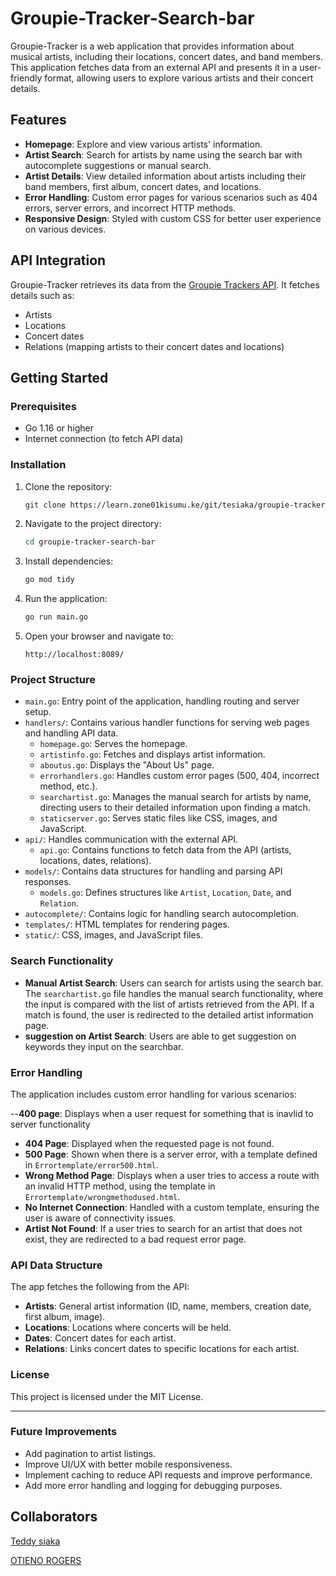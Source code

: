 
# Groupie-Tracker-Search-bar

Groupie-Tracker is a web application that provides information about musical artists, including their locations, concert dates, and band members. This application fetches data from an external API and presents it in a user-friendly format, allowing users to explore various artists and their concert details.

## Features

- **Homepage**: Explore and view various artists' information.
- **Artist Search**: Search for artists by name using the search bar with autocomplete suggestions or manual search.
- **Artist Details**: View detailed information about artists including their band members, first album, concert dates, and locations.
- **Error Handling**: Custom error pages for various scenarios such as 404 errors, server errors, and incorrect HTTP methods.
- **Responsive Design**: Styled with custom CSS for better user experience on various devices.

## API Integration

Groupie-Tracker retrieves its data from the [Groupie Trackers API](https://groupietrackers.herokuapp.com/api). It fetches details such as:
- Artists
- Locations
- Concert dates
- Relations (mapping artists to their concert dates and locations)

## Getting Started

### Prerequisites

- Go 1.16 or higher
- Internet connection (to fetch API data)

### Installation

1. Clone the repository:

   ```bash
   git clone https://learn.zone01kisumu.ke/git/tesiaka/groupie-tracker-search-bar.git
   ```

2. Navigate to the project directory:

   ```bash
   cd groupie-tracker-search-bar
   ```

3. Install dependencies:

   ```bash
   go mod tidy
   ```

4. Run the application:

   ```bash
   go run main.go
   ```

5. Open your browser and navigate to:

   ```
   http://localhost:8089/
   ```

### Project Structure

- `main.go`: Entry point of the application, handling routing and server setup.
- `handlers/`: Contains various handler functions for serving web pages and handling API data.
  - `homepage.go`: Serves the homepage.
  - `artistinfo.go`: Fetches and displays artist information.
  - `aboutus.go`: Displays the "About Us" page.
  - `errorhandlers.go`: Handles custom error pages (500, 404, incorrect method, etc.).
  - `searchartist.go`: Manages the manual search for artists by name, directing users to their detailed information upon finding a match.
  - `staticserver.go`: Serves static files like CSS, images, and JavaScript.
- `api/`: Handles communication with the external API.
  - `api.go`: Contains functions to fetch data from the API (artists, locations, dates, relations).
- `models/`: Contains data structures for handling and parsing API responses.
  - `models.go`: Defines structures like `Artist`, `Location`, `Date`, and `Relation`.
- `autocomplete/`: Contains logic for handling search autocompletion.
- `templates/`: HTML templates for rendering pages.
- `static/`: CSS, images, and JavaScript files.

### Search Functionality

- **Manual Artist Search**: Users can search for artists using the search bar. The `searchartist.go` file handles the manual search functionality, where the input is compared with the list of artists retrieved from the API. If a match is found, the user is redirected to the detailed artist information page.
- **suggestion on Artist Search**: Users are able to get suggestion on keywords they input on the searchbar.

### Error Handling

The application includes custom error handling for various scenarios:

--**400 page**: Displays when a user request for something that is inavlid to server functionality
- **404 Page**: Displayed when the requested page is not found.
- **500 Page**: Shown when there is a server error, with a template defined in `Errortemplate/error500.html`.
- **Wrong Method Page**: Displays when a user tries to access a route with an invalid HTTP method, using the template in `Errortemplate/wrongmethodused.html`.
- **No Internet Connection**: Handled with a custom template, ensuring the user is aware of connectivity issues.
- **Artist Not Found**: If a user tries to search for an artist that does not exist, they are redirected to a bad request error page.

### API Data Structure

The app fetches the following from the API:
- **Artists**: General artist information (ID, name, members, creation date, first album, image).
- **Locations**: Locations where concerts will be held.
- **Dates**: Concert dates for each artist.
- **Relations**: Links concert dates to specific locations for each artist.

### License

This project is licensed under the MIT License.

---

### Future Improvements

- Add pagination to artist listings.
- Improve UI/UX with better mobile responsiveness.
- Implement caching to reduce API requests and improve performance.
- Add more error handling and logging for debugging purposes.

## Collaborators

[Teddy siaka](https://learn.zone01kisumu.ke/git/tesiaka)

[OTIENO ROGERS](https://learn.zone01kisumu.ke/git/oragwelr)